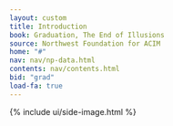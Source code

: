 ```yaml
---
layout: custom
title: Introduction
book: Graduation, The End of Illusions
source: Northwest Foundation for ACIM
home: "#"
nav: nav/np-data.html
contents: nav/contents.html
bid: "grad"
load-fa: true
---
```


<div class="custom-side-image">
  {% include ui/side-image.html %}
</div>

